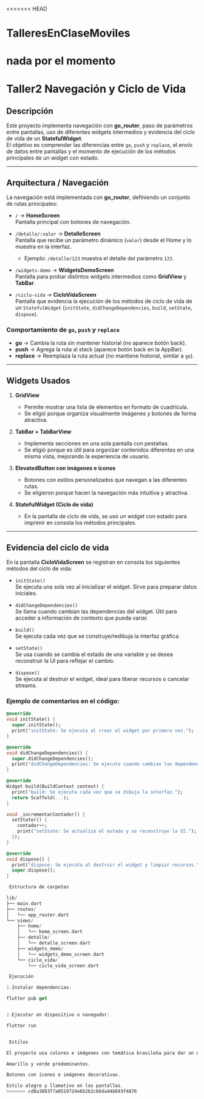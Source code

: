 <<<<<<< HEAD
# TalleresEnClaseMoviles
nada por el momento
=======
# Taller2 Navegación y Ciclo de Vida

## Descripción
Este proyecto implementa navegación con **go_router**, paso de parámetros entre pantallas, uso de diferentes widgets intermedios y evidencia del ciclo de vida de un **StatefulWidget**.  
El objetivo es comprender las diferencias entre `go`, `push` y `replace`, el envío de datos entre pantallas y el momento de ejecución de los métodos principales de un widget con estado.

---

## Arquitectura / Navegación
La navegación está implementada con **go_router**, definiendo un conjunto de rutas principales:

- `/` → **HomeScreen**  
  Pantalla principal con botones de navegación.

- `/detalle/:valor` → **DetalleScreen**  
  Pantalla que recibe un parámetro dinámico (`valor`) desde el Home y lo muestra en la interfaz.
    - Ejemplo: `/detalle/123` muestra el detalle del parámetro `123`.

- `/widgets-demo` → **WidgetsDemoScreen**  
  Pantalla para probar distintos widgets intermedios como **GridView** y **TabBar**.

- `/ciclo-vida` → **CicloVidaScreen**  
  Pantalla que evidencia la ejecución de los métodos de ciclo de vida de un `StatefulWidget` (`initState`, `didChangeDependencies`, `build`, `setState`, `dispose`).

### Comportamiento de `go`, `push` y `replace`
- **go** → Cambia la ruta sin mantener historial (no aparece botón back).
- **push** → Agrega la ruta al stack (aparece botón back en la AppBar).
- **replace** → Reemplaza la ruta actual (no mantiene historial, similar a `go`).

---

## Widgets Usados
1. **GridView**
    - Permite mostrar una lista de elementos en formato de cuadrícula.
    - Se eligió porque organiza visualmente imágenes y botones de forma atractiva.

2. **TabBar + TabBarView**
    - Implementa secciones en una sola pantalla con pestañas.
    - Se eligió porque es útil para organizar contenidos diferentes en una misma vista, mejorando la experiencia de usuario.

3. **ElevatedButton con imágenes e íconos**
    - Botones con estilos personalizados que navegan a las diferentes rutas.
    - Se eligieron porque hacen la navegación más intuitiva y atractiva.

4. **StatefulWidget (Ciclo de vida)**
    - En la pantalla de ciclo de vida, se usó un widget con estado para imprimir en consola los métodos principales.

---

## Evidencia del ciclo de vida
En la pantalla **CicloVidaScreen** se registran en consola los siguientes métodos del ciclo de vida:

- `initState()`  
  Se ejecuta una sola vez al inicializar el widget. Sirve para preparar datos iniciales.

- `didChangeDependencies()`  
  Se llama cuando cambian las dependencias del widget. Útil para acceder a información de contexto que pueda variar.

- `build()`  
  Se ejecuta cada vez que se construye/redibuja la interfaz gráfica.

- `setState()`  
  Se usa cuando se cambia el estado de una variable y se desea reconstruir la UI para reflejar el cambio.

- `dispose()`  
  Se ejecuta al destruir el widget, ideal para liberar recursos o cancelar streams.

### Ejemplo de comentarios en el código:
```dart
@override
void initState() {
  super.initState();
  print("initState: Se ejecuta al crear el widget por primera vez.");
}

@override
void didChangeDependencies() {
  super.didChangeDependencies();
  print("didChangeDependencies: Se ejecuta cuando cambian las dependencias.");
}

@override
Widget build(BuildContext context) {
  print("build: Se ejecuta cada vez que se dibuja la interfaz.");
  return Scaffold(...);
}

void _incrementarContador() {
  setState(() {
    contador++;
    print("setState: Se actualiza el estado y se reconstruye la UI.");
  });
}

@override
void dispose() {
  print("dispose: Se ejecuta al destruir el widget y limpiar recursos.");
  super.dispose();
}

 Estructura de carpetas

lib/
├── main.dart
├── routes/
│   └── app_router.dart
└── views/
    ├── home/
    │   └── home_screen.dart
    ├── detalle/
    │   └── detalle_screen.dart
    ├── widgets_demo/
    │   └── widgets_demo_screen.dart
    └── ciclo_vida/
        └── ciclo_vida_screen.dart

 Ejecución

1.Instalar dependencias:

flutter pub get


2.Ejecutar en dispositivo o navegador:

flutter run


 Estilos

El proyecto usa colores e imágenes con temática brasileña para dar un diseño atractivo y consistente:

Amarillo y verde predominantes.

Botones con íconos e imágenes decorativas.

Estilo alegre y llamativo en las pantallas.
>>>>>>> cd8a3883f7a8519724e6b2b2c66da44b693f4876
